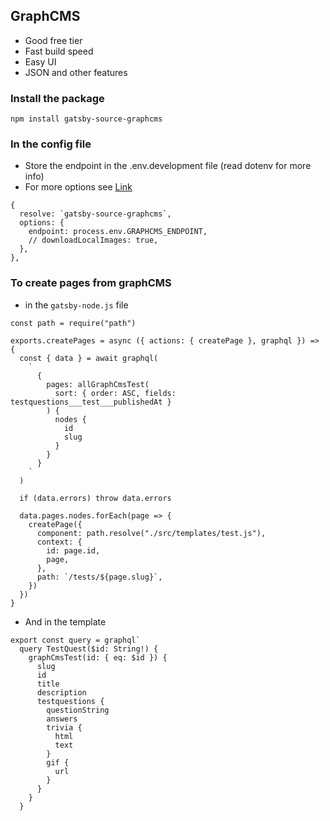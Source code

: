 ## GraphCMS
- Good free tier
- Fast build speed
- Easy UI 
- JSON and other features

### Install the package
```
npm install gatsby-source-graphcms
```

### In the config file 
- Store the endpoint in the .env.development file (read dotenv for more info)
- For more options see [Link](https://www.gatsbyjs.com/plugins/gatsby-source-graphcms/)
```
{
  resolve: `gatsby-source-graphcms`,
  options: {
	endpoint: process.env.GRAPHCMS_ENDPOINT,
	// downloadLocalImages: true,
  },
},
```

### To create pages from graphCMS
- in the `gatsby-node.js` file
```
const path = require("path")

exports.createPages = async ({ actions: { createPage }, graphql }) => {
  const { data } = await graphql(
    `
      {
        pages: allGraphCmsTest(
          sort: { order: ASC, fields: testquestions___test___publishedAt }
        ) {
          nodes {
            id
            slug
          }
        }
      }
    `
  )

  if (data.errors) throw data.errors

  data.pages.nodes.forEach(page => {
    createPage({
      component: path.resolve("./src/templates/test.js"),
      context: {
        id: page.id,
        page,
      },
      path: `/tests/${page.slug}`,
    })
  })
}

```


- And in the template
```
export const query = graphql`
  query TestQuest($id: String!) {
    graphCmsTest(id: { eq: $id }) {
      slug
      id
      title
      description
      testquestions {
        questionString
        answers
        trivia {
          html
          text
        }
        gif {
          url
        }
      }
    }
  }
```


